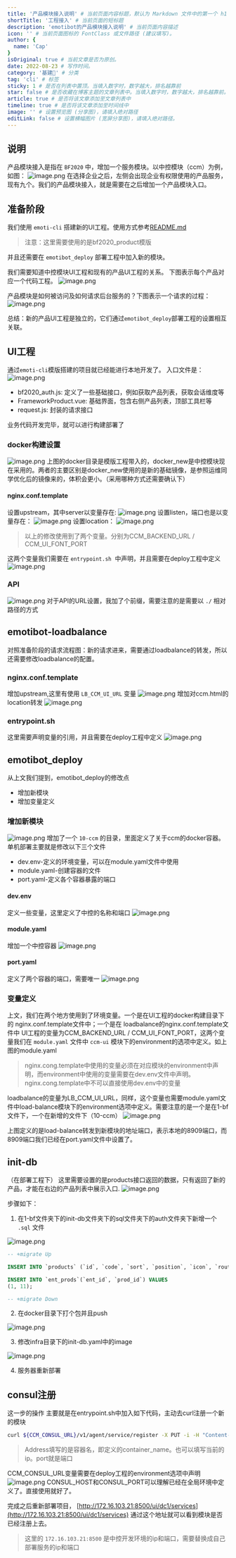 ```yaml
---
title: '产品模块接入说明' # 当前页面内容标题，默认为 Markdown 文件中的第一个 h1 标签内容
shortTitle: '工程接入' # 当前页面的短标题
description: 'emotibot的产品模块接入说明' # 当前页面内容描述
icon: '' # 当前页面图标的 FontClass 或文件路径 (建议填写)。
author: {
  name: 'Cap'
}
isOriginal: true # 当前文章是否为原创。
date: 2022-08-23 # 写作时间。
category: '基建🤺' # 分类
tag: 'cli' # 标签
sticky: 1 # 是否在列表中置顶。当填入数字时，数字越大，排名越靠前
star: false # 是否收藏在博客主题的文章列表中。当填入数字时，数字越大，排名越靠前。
article: true # 是否将该文章添加至文章列表中
timeline: true # 是否将该文章添加至时间线中
image: '' # 设置预览图 (分享图)，请填入绝对路径
editLink: false # 设置横幅图片 (宽屏分享图)，请填入绝对路径。
---
```


## 说明

产品模块接入是指在 `BF2020` 中，增加一个服务模块。以中控模块（ccm）为例，如图：
![image.png](/assets/images/CLI/1592273834835-a00be586-dd93-4431-8107-55e677ecad1e.png)
在选择企业之后，左侧会出现企业有权限使用的产品服务，现有九个。我们的产品模块接入，就是需要在之后增加一个产品模块入口。

## 准备阶段

我们使用 `emoti-cli` 搭建新的UI工程。使用方式参考[README.md](https://gitlab.emotibot.com/emoti_frontend/emoti-cli)
> 注意：这里需要使用的是bf2020_product模版

并且还需要在 `emotibot_deploy` 部署工程中加入新的模块。

我们需要知道中控模块UI工程和现有的产品UI工程的关系。
下图表示每个产品对应一个代码工程。
![image.png](/assets/images/CLI/1592275210087-a6a4830c-f19d-4198-af84-fa91d6ff872b.png)

产品模块是如何被访问及如何请求后台服务的？下图表示一个请求的过程：
![image.png](/assets/images/CLI/1592275571887-8e420077-90fe-4304-b60d-b8a219fa1197.png#align=left&display=inline&height=381&name=image.png&originHeight=446&originWidth=819&size=34526&status=done&style=none&width=699)

总结：新的产品UI工程是独立的，它们通过`emotibot_deploy`部署工程的设置相互关联。

## UI工程

通过`emoti-cli`模版搭建的项目就已经能进行本地开发了。
入口文件是：
![image.png](/assets/images/CLI/1592277241475-dd841cc7-0b31-41c0-bb18-fc9479fb8ef6.png#align=left&display=inline&height=97&name=image.png&originHeight=180&originWidth=386&size=14474&status=done&style=none&width=207)

- bf2020_auth.js: 定义了一些基础接口，例如获取产品列表，获取会话维度等
- FrameworkProduct.vue: 基础界面，包含右侧产品列表，顶部工具栏等
- request.js: 封装的请求接口

业务代码开发完毕，就可以进行构建部署了

### docker构建设置

![image.png](/assets/images/CLI/1592278053195-f7af78ee-7269-4e5f-945c-a0640e544a4b.png#align=left&display=inline&height=359&name=image.png&originHeight=876&originWidth=354&size=55816&status=done&style=none&width=145)
上图的docker目录是模版工程带入的，docker_new是中控模块现在采用的。两者的主要区别是docker_new使用的是新的基础镜像，是参照运维同学优化后的镜像来的，体积会更小。（采用哪种方式还需要确认下）

#### nginx.conf.template

设置upstream，其中server以变量存在:
![image.png](/assets/images/CLI/1592279427634-8d98b159-7f81-4609-b4c7-5f87cbd04759.png#align=left&display=inline&height=172&name=image.png&originHeight=172&originWidth=828&size=20128&status=done&style=none&width=828)
设置listen，端口也是以变量存在：
![image.png](/assets/images/CLI/1592279566390-b69cca3f-ee89-4382-9d37-fe7b582a7379.png#align=left&display=inline&height=150&name=image.png&originHeight=150&originWidth=584&size=20708&status=done&style=none&width=584)
设置location：
![image.png](/assets/images/CLI/1592279490903-39bd3753-cdb7-4f7b-9c5a-78351856de51.png#align=left&display=inline&height=403&name=image.png&originHeight=558&originWidth=974&size=84900&status=done&style=none&width=703)

> 以上的修改使用到了两个变量。分别为CCM_BACKEND_URL / CCM_UI_FONT_PORT

这两个变量我们需要在 `entrypoint.sh`  中声明，并且需要在deploy工程中定义
![image.png](/assets/images/CLI/1592279746317-3387c5f5-3bd6-4f5b-9630-bd2ff802a784.png#align=left&display=inline&height=274&name=image.png&originHeight=450&originWidth=946&size=40511&status=done&style=none&width=576)

### API

![image.png](/assets/images/CLI/1592279952534-e2b7dcb7-327b-4fa7-b98b-ab7af4ccad78.png#align=left&display=inline&height=198&name=image.png&originHeight=198&originWidth=1010&size=50660&status=done&style=none&width=1010)
对于API的URL设置，我加了个前缀，需要注意的是需要以 `./` 相对路径的方式

## emotibot-loadbalance

对照准备阶段的请求流程图：新的请求进来，需要通过loadbalance的转发，所以还需要修改loadbalance的配置。

### nginx.conf.template

增加upstream,这里有使用 `LB_CCM_UI_URL` 变量
![image.png](/assets/images/CLI/1592289281093-6738e48c-96a0-41af-b5d2-5aa1bc977d56.png#align=left&display=inline&height=656&name=image.png&originHeight=656&originWidth=800&size=88260&status=done&style=none&width=800)
增加对ccm.html的location转发
![image.png](/assets/images/CLI/1592289135206-6e4dd1c0-9d5f-4127-80ab-3a313a603acd.png#align=left&display=inline&height=510&name=image.png&originHeight=510&originWidth=986&size=70294&status=done&style=none&width=986)

### entrypoint.sh

这里需要声明变量的引用，并且需要在deploy工程中定义
![image.png](/assets/images/CLI/1592289415824-e66f3cb7-ad13-4607-a9bd-44769a8db297.png#align=left&display=inline&height=196&name=image.png&originHeight=196&originWidth=962&size=27578&status=done&style=none&width=962)

## emotibot_deploy

从上文我们提到，emotibot_deploy的修改点

- 增加新模块
- 增加变量定义

### 增加新模块

![image.png](/assets/images/CLI/1592289717866-af46a642-40e5-49a7-9b47-c2ecbe146b4f.png#align=left&display=inline&height=339&name=image.png&originHeight=806&originWidth=418&size=47054&status=done&style=none&width=176)
增加了一个 `10-ccm` 的目录，里面定义了关于ccm的docker容器。单机部署主要就是修改以下三个文件

- dev.env-定义的环境变量，可以在module.yaml文件中使用
- module.yaml-创建容器的文件
- port.yaml-定义各个容器暴露的端口

#### dev.env

定义一些变量，这里定义了中控的名称和端口
![image.png](/assets/images/CLI/1592290344614-5cd1e3d3-f6e8-4797-838c-e99f2d1c6236.png#align=left&display=inline&height=214&name=image.png&originHeight=326&originWidth=708&size=30152&status=done&style=none&width=464)

#### module.yaml

增加一个中控容器
![image.png](/assets/images/CLI/1592289879274-f9b03ed5-6b7e-44b2-b2a8-a522027a4e42.png#align=left&display=inline&height=337&name=image.png&originHeight=544&originWidth=1028&size=70407&status=done&style=none&width=636)

#### port.yaml

定义了两个容器的端口，需要唯一
![image.png](/assets/images/CLI/1592290489914-b984706f-ee96-4aeb-aaab-26b58ccf4b17.png#align=left&display=inline&height=201&name=image.png&originHeight=358&originWidth=402&size=25085&status=done&style=none&width=226)

### 变量定义

上文，我们在两个地方使用到了环境变量。一个是在UI工程的docker构建目录下的 nginx.conf.template文件中；一个是在 loadbalance的nginx.conf.template文件中
UI工程的变量为CCM_BACKEND_URL / CCM_UI_FONT_PORT，这两个变量我们在 `module.yaml` 文件中 `ccm-ui` 模块下的environment的选项中定义。如上图的module.yaml

> nginx.cong.template中使用的变量必须在对应模块的environment中声明，而environment中使用的变量需要在dev.env文件中声明。nginx.cong.template中不可以直接使用dev.env中的变量

loadbalance的变量为LB_CCM_UI_URL，同样，这个变量也需要module.yaml文件中load-balance模块下的environment选项中定义。需要注意的是一个是在1-bf文件下，一个在新增的文件下（10-ccm）
![image.png](/assets/images/CLI/1592291351981-8177457e-206b-4838-b1e5-be48ed695939.png#align=left&display=inline&height=756&name=image.png&originHeight=756&originWidth=1154&size=191821&status=done&style=none&width=1154)

上图定义的是load-balance转发到新模块的地址端口，表示本地的8909端口，而8909端口我们已经在port.yaml文件中设置了。

## init-db

（在部署工程下）
这里需要设置的是products接口返回的数据，只有返回了新的产品，才能在右边的产品列表中展示入口.
![image.png](/assets/images/CLI/1592291720360-2c65826f-d079-4f0e-8795-2a586b41add7.png#align=left&display=inline&height=366&name=image.png&originHeight=572&originWidth=1006&size=115718&status=done&style=none&width=644)

步骤如下：

1. 在1-bf文件夹下的init-db文件夹下的sql文件夹下的auth文件夹下新增一个 `.sql` 文件

![image.png](/assets/images/CLI/1592291943256-d5181d98-fddb-44b8-bb62-fcacc04c7718.png#align=left&display=inline&height=48&name=image.png&originHeight=48&originWidth=930&size=10645&status=done&style=none&width=930)

```sql
-- +migrate Up

INSERT INTO `products` (`id`, `code`, `sort`, `position`, `icon`, `route`, `is_link`, `status`, `create_time`) VALUES ('11', 'ccm', '1', 'menu_product', 'color-zhongkong', 'ccm', '1', '1', '2020-06-10 13:46:52');

INSERT INTO `ent_prods`(`ent_id`, `prod_id`) VALUES
(1, 11);

-- +migrate Down
```

2. 在docker目录下打个包并且push

![image.png](/assets/images/CLI/1592292123998-d056c182-7ceb-431d-bf65-76effda2ce3e.png#align=left&display=inline&height=42&name=image.png&originHeight=42&originWidth=594&size=6302&status=done&style=none&width=594)

3. 修改infra目录下的init-db.yaml中的image

![image.png](/assets/images/CLI/1592292214309-5c9f7c48-34ba-4e48-b5f9-252cf3a0cdda.png#align=left&display=inline&height=95&name=image.png&originHeight=186&originWidth=1110&size=25329&status=done&style=none&width=569)

4. 服务器重新部署

## consul注册

这一步的操作
主要就是在entrypoint.sh中加入如下代码，主动去curl注册一个新的模块

```bash
curl ${CCM_CONSUL_URL}/v1/agent/service/register -X PUT -i -H "Content-Type:application/json" -d '{"ID":"ccm","Name":"ccm","Tags":[],"Address":"ccm-ui","Port":8909,"EnableTagOverride":false}'
```

> Address填写的是容器名，即定义的container_name。也可以填写当前的ip。port就是端口

CCM_CONSUL_URL变量需要在deploy工程的environment选项中声明
![image.png](/assets/images/CLI/1592447032476-de54a496-2339-45de-bce2-fc959eba94aa.png#align=left&display=inline&height=371&name=image.png&originHeight=542&originWidth=992&size=77489&status=done&style=none&width=679)
CONSUL_HOST和CONSUL_PORT可以理解已经在全局环境中定义了。直接使用就好了。

完成之后重新部署项目，
[http://172.16.103.21:8500/ui/dc1/services](http://172.16.103.21:8500/ui/dc1/services)
通过这个地址就可以看到模块是否已经注册上去。
> 这里的 `172.16.103.21:8500` 是中控开发环境的ip和端口，需要替换成自己部署服务的ip和端口
